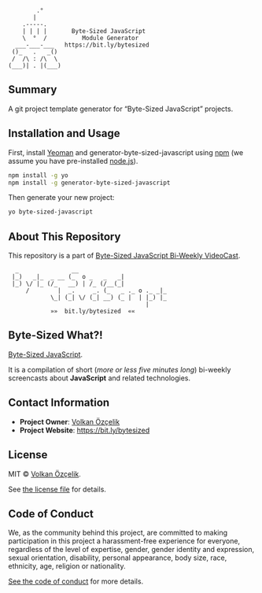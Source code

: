 ```
        .°
       |
    .-----.
    | | | |       Byte-Sized JavaScript
    \  °  /          Module Generator
  ___-___-___   https://bit.ly/bytesized
 ()_   .   _()
 /  /\ : /\  \
(___)| . |(___)
```

## Summary

A git project template generator for “Byte-Sized JavaScript” projects.

## Installation and Usage

First, install [Yeoman](http://yeoman.io) and generator-byte-sized-javascript using [npm](https://www.npmjs.com/) (we assume you have pre-installed [node.js](https://nodejs.org/)).

```bash
npm install -g yo
npm install -g generator-byte-sized-javascript
```

Then generate your new project:

```bash
yo byte-sized-javascript
```

## About This Repository

This repository is a part of [Byte-Sized JavaScript Bi-Weekly VideoCast](https://bit.ly/bytesized).

```
  _               __
 |_)   _|_  _ __ (_  o _   _   _|
 |_) \/ |_ (/_   __) | /_ (/__(_|
     /        |  _.     _. (_   _ ._ o ._ _|_
            \_| (_| \/ (_| __) (_ |  | |_) |_
                                       |
            »»  bit.ly/bytesized  ««
```

## Byte-Sized What?!

[Byte-Sized JavaScript](https://bit.ly/bytesized).

It is a compilation of short (*more or less five minutes long*) bi-weekly screencasts about **JavaScript** and related technologies.

## Contact Information

* **Project Owner**: [Volkan Özçelik](https://volkan.io/)
* **Project Website**: <https://bit.ly/bytesized>

## License

MIT © [Volkan Özçelik](https://volkan.io/).

See [the license file](LICENSE.md) for details.

## Code of Conduct

We, as the community behind this project, are committed to making participation in this project a harassment-free experience for everyone, regardless of the level of expertise, gender, gender identity and expression, sexual orientation, disability, personal appearance, body size, race, ethnicity, age, religion or nationality.

[See the code of conduct](CODE_OF_CONDUCT.md) for more details.


